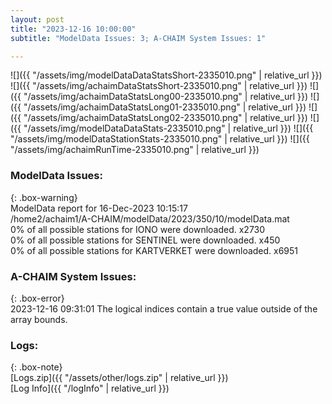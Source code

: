 ```yaml
---
layout: post
title: "2023-12-16 10:00:00"
subtitle: "ModelData Issues: 3; A-CHAIM System Issues: 1"

---
```


![]({{ "/assets/img/modelDataDataStatsShort-2335010.png" | relative_url }})
![]({{ "/assets/img/achaimDataStatsShort-2335010.png" | relative_url }})
![]({{ "/assets/img/achaimDataStatsLong00-2335010.png" | relative_url }})
![]({{ "/assets/img/achaimDataStatsLong01-2335010.png" | relative_url }})
![]({{ "/assets/img/achaimDataStatsLong02-2335010.png" | relative_url }})
![]({{ "/assets/img/modelDataDataStats-2335010.png" | relative_url }})
![]({{ "/assets/img/modelDataStationStats-2335010.png" | relative_url }})
![]({{ "/assets/img/achaimRunTime-2335010.png" | relative_url }})


### ModelData Issues:  
  
{: .box-warning}  
 ModelData report for 16-Dec-2023 10:15:17   
 /home2/achaim1/A-CHAIM/modelData/2023/350/10/modelData.mat   
 0% of all possible stations for IONO were downloaded. x2730   
 0% of all possible stations for SENTINEL were downloaded. x450   
 0% of all possible stations for KARTVERKET were downloaded. x6951   
  
### A-CHAIM System Issues:  
  
{: .box-error}  
2023-12-16 09:31:01 The logical indices contain a true value outside of the array bounds.  

### Logs:  
  
{: .box-note}  
[Logs.zip]({{ "/assets/other/logs.zip" | relative_url }})  
[Log Info]({{ "/logInfo" | relative_url }})  
